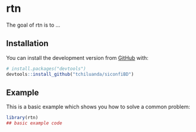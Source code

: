 
# rtn

<!-- badges: start -->
<!-- badges: end -->

The goal of rtn is to ...

## Installation

You can install the development version from [GitHub](https://github.com/) with:

``` r
# install.packages("devtools")
devtools::install_github("tchiluanda/siconfiBD")
```

## Example

This is a basic example which shows you how to solve a common problem:

``` r
library(rtn)
## basic example code
```

